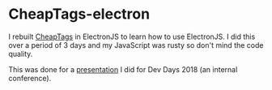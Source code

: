 # CheapTags-electron
I rebuilt [CheapTags](https://github.com/tash-had/cheap-tags) in ElectronJS to learn how to use ElectronJS. 
I did this over a period of 3 days and my JavaScript was rusty so don't mind the code quality. 

This was done for a [presentation](https://docs.google.com/presentation/d/1FPGFJfrEYUqUKf050drldtntR315jkpN8mtpPB6IlC8/edit?usp=sharing) I did for Dev Days 2018 (an internal conference).
